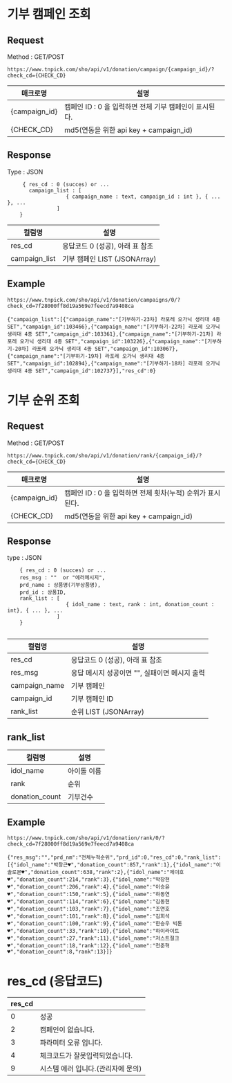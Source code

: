# 기부 캠페인 조회
## Request
Method : GET/POST

```
https://www.tnpick.com/sho/api/v1/donation/campaign/{campaign_id}/?check_cd={CHECK_CD}
```

| 매크로명  | 설명   |
|--|--|
| {campaign_id} | 캠페인 ID : 0 을 입력하면 전체 기부 캠페인이 표시된다.  |
| {CHECK_CD}  |  md5(연동을 위한 api key +  campaign_id)  |

## Response
Type : JSON
```
     { res_cd : 0 (succes) or ...
       campaign_list : [
                   { campaign_name : text, campaign_id : int }, { ... }, ...
                ]
    }
```

| 컬럼명| 설명   | 
|--|--|
| res_cd | 응답코드  0 (성공),  아래 표 참조 |
| campaign_list | 기부 캠페인 LIST (JSONArray)  |

## Example

```
https://www.tnpick.com/sho/api/v1/donation/campaigns/0/?check_cd=7f28000ff8d19a569e7feecd7a9408ca
```

```
{"campaign_list":[{"campaign_name":"[기부하기-23차] 라포레 오가닉 생리대 4종 SET","campaign_id":103466},{"campaign_name":"[기부하기-22차] 라포레 오가닉 생리대 4종 SET","campaign_id":103361},{"campaign_name":"[기부하기-21차] 라포레 오가닉 생리대 4종 SET","campaign_id":103226},{"campaign_name":"[기부하기-20차] 라포레 오가닉 생리대 4종 SET","campaign_id":103067},{"campaign_name":"[기부하기-19차] 라포레 오가닉 생리대 4종 SET","campaign_id":102894},{"campaign_name":"[기부하기-18차] 라포레 오가닉 생리대 4종 SET","campaign_id":102737}],"res_cd":0}
```

# 기부 순위 조회

## Request  

Method : GET/POST
```
https://www.tnpick.com/sho/api/v1/donation/rank/{campaign_id}/?check_cd={CHECK_CD}

```

| 매크로명  | 설명   |
|--|--|
| {campaign_id} | 캠페인 ID : 0 을 입력하면 전체 횟차(누적) 순위가 표시된다.  |
| {CHECK_CD}  | md5(연동을 위한 api key +  campaign_id)  |



## Response
type : JSON
```
    { res_cd : 0 (succes) or ...
    res_msg : ""  or "에러메시지",
    prd_name : 상품명(기부상품명),
    prd_id : 상품ID,
    rank_list : [
                   { idol_name : text, rank : int, donation_count : int}, { ... }, ...
                ]
    }
    
```  

| 컬럼명| 설명   |
|--|--|
| res_cd | 응답코드   0 (성공),  아래 표 참조 |
| res_msg | 응답 메시지  성공이면 "", 실패이면 메시지 출력 |
| campaign_name | 기부 캠페인  |
| campaign_id | 기부 캠페인 ID |
| rank_list | 순위 LIST (JSONArray) |



## rank_list

| 컬럼명| 설명   |
|--|--|
| idol_name | 아이돌 이름  |
| rank | 순위  |
| donation_count | 기부건수  |

## Example

```
https://www.tnpick.com/sho/api/v1/donation/rank/0/?check_cd=7f28000ff8d19a569e7feecd7a9408ca

```

```
{"res_msg":"","prd_nm":"전체누적순위","prd_id":0,"res_cd":0,"rank_list":[{"idol_name":"박창근♥","donation_count":857,"rank":1},{"idol_name":"이솔로몬♥","donation_count":638,"rank":2},{"idol_name":"제이호♥","donation_count":214,"rank":3},{"idol_name":"박장현♥","donation_count":206,"rank":4},{"idol_name":"이승윤♥","donation_count":150,"rank":5},{"idol_name":"하동연♥","donation_count":114,"rank":6},{"idol_name":"김동현♥","donation_count":103,"rank":7},{"idol_name":"조연호♥","donation_count":101,"rank":8},{"idol_name":"김희석♥","donation_count":100,"rank":9},{"idol_name":"한승우 빅톤 ♥","donation_count":33,"rank":10},{"idol_name":"하이라이트♥","donation_count":27,"rank":11},{"idol_name":"저스트절크 ♥","donation_count":18,"rank":12},{"idol_name":"천준혁♥","donation_count":8,"rank":13}]}

```


# res_cd (응답코드)
| res_cd |	|
|--|--|
|0	|성공|
|2	|캠페인이 없습니다.|
|3	|파라미터 오류 입니다.|
|4	|체크코드가 잘못입력되었습니다.|
|9	|시스템 에러 입니다.(관리자에 문의)|

